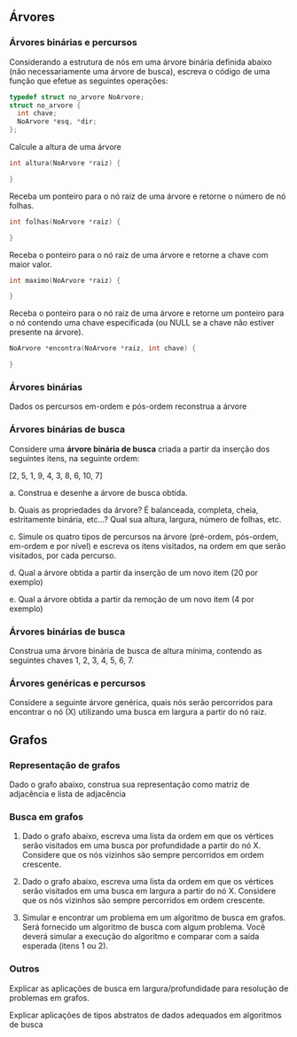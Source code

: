 ## Árvores

### Árvores binárias e percursos

Considerando a estrutura de nós em uma árvore binária definida abaixo (não necessariamente uma árvore de busca),
escreva o código de uma função que efetue as seguintes operações:

```C
typedef struct no_arvore NoArvore;
struct no_arvore {
  int chave;
  NoArvore *esq, *dir;
};
```

Calcule a altura de uma árvore
```C
int altura(NoArvore *raiz) {

}
```

Receba um ponteiro para o nó raiz de uma árvore e retorne o número de nó folhas.
```C
int folhas(NoArvore *raiz) {

}
```

Receba o ponteiro para o nó raiz de uma árvore e retorne a chave com maior valor.
```C
int maximo(NoArvore *raiz) {

}
```

Receba o ponteiro para o nó raiz de uma árvore e retorne um ponteiro para o nó contendo uma chave especificada (ou NULL se a chave não estiver presente na árvore).
```C
NoArvore *encontra(NoArvore *raiz, int chave) {

}
```


### Árvores binárias

Dados os percursos em-ordem e pós-ordem reconstrua a árvore

### Árvores binárias de busca

Considere uma **árvore binária de busca** criada a partir da inserção dos seguintes itens, na seguinte ordem:

[2, 5, 1, 9, 4, 3, 8, 6, 10, 7]

a. Construa e desenhe a árvore de busca obtida.

b. Quais as propriedades da árvore? É balanceada, completa, cheia, estritamente binária, etc...? Qual sua altura, largura, número de folhas, etc.

c. Simule os quatro tipos de percursos na árvore (pré-ordem, pós-ordem, em-ordem e por nível)
e escreva os itens visitados, na ordem em que serão visitados, por cada percurso.

d. Qual a árvore obtida a partir da inserção de um novo item (20 por exemplo)

e. Qual a árvore obtida a partir da remoção de um novo item (4 por exemplo)


### Árvores binárias de busca

Construa uma árvore binária de busca de altura mínima, contendo as seguintes chaves 1, 2, 3, 4, 5, 6, 7.


### Árvores genéricas e percursos

Considere a seguinte árvore genérica, quais nós serão percorridos para encontrar o nó (X) utilizando uma busca em largura a partir do nó raiz.


## Grafos

### Representação de grafos

Dado o grafo abaixo, construa sua representação como matriz de adjacência e lista de adjacência


### Busca em grafos

1. Dado o grafo abaixo, escreva uma lista da ordem em que os vértices serão visitados em uma busca por profundidade a partir do nó X. Considere que os nós vizinhos são sempre percorridos em ordem crescente.

2. Dado o grafo abaixo, escreva uma lista da ordem em que os vértices serão visitados em uma busca em largura a partir do nó X. Considere que os nós vizinhos são sempre percorridos em ordem crescente.

3. Simular e encontrar um problema em um algoritmo de busca em grafos. Será fornecido um algoritmo de busca com algum problema. Você deverá simular a execução do algoritmo e comparar com a saída esperada (itens 1 ou 2).

### Outros

Explicar as aplicações de busca em largura/profundidade para resolução de problemas em grafos.

Explicar aplicações de tipos abstratos de dados adequados em algoritmos de busca

